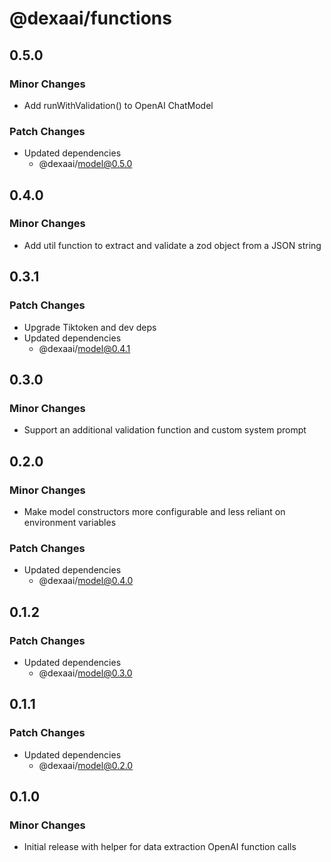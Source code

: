 # @dexaai/functions

## 0.5.0

### Minor Changes

- Add runWithValidation() to OpenAI ChatModel

### Patch Changes

- Updated dependencies
  - @dexaai/model@0.5.0

## 0.4.0

### Minor Changes

- Add util function to extract and validate a zod object from a JSON string

## 0.3.1

### Patch Changes

- Upgrade Tiktoken and dev deps
- Updated dependencies
  - @dexaai/model@0.4.1

## 0.3.0

### Minor Changes

- Support an additional validation function and custom system prompt

## 0.2.0

### Minor Changes

- Make model constructors more configurable and less reliant on environment variables

### Patch Changes

- Updated dependencies
  - @dexaai/model@0.4.0

## 0.1.2

### Patch Changes

- Updated dependencies
  - @dexaai/model@0.3.0

## 0.1.1

### Patch Changes

- Updated dependencies
  - @dexaai/model@0.2.0

## 0.1.0

### Minor Changes

- Initial release with helper for data extraction OpenAI function calls
